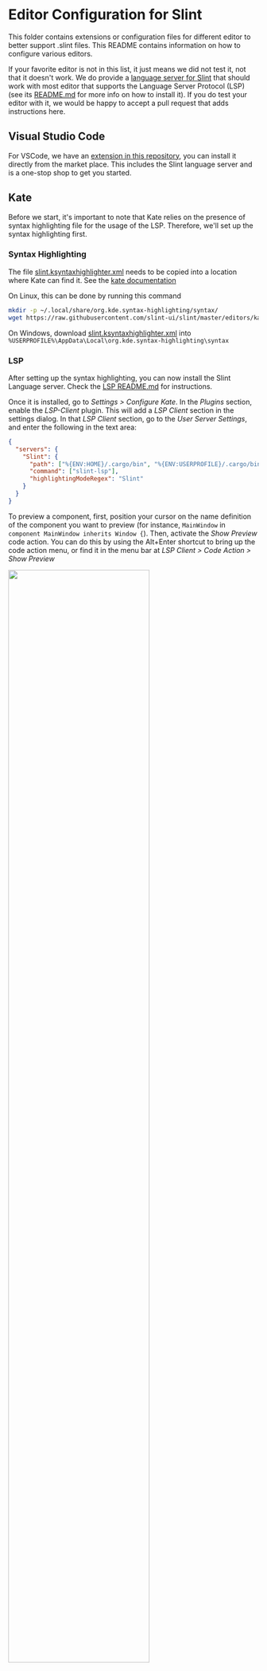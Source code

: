 <!-- Copyright © SixtyFPS GmbH <info@slint.dev> ; SPDX-License-Identifier: GPL-3.0-only OR LicenseRef-Slint-Royalty-free-2.0 OR LicenseRef-Slint-Software-3.0 -->

# Editor Configuration for Slint

This folder contains extensions or configuration files for different editor to better support .slint files.
This README contains information on how to configure various editors.

If your favorite editor is not in this list, it just means we did not test it, not that it doesn't work.
We do provide a [language server for Slint](../tools/lsp) that should work with most editor that supports
the Language Server Protocol (LSP)
(see its [README.md](../tools/lsp/README.md) for more info on how to install it).
If you do test your editor with it, we would be happy to accept a pull request that adds instructions here.

## Visual Studio Code

For VSCode, we have an [extension in this repository](vscode), you can install it
directly from the market place. This includes the Slint language server and is a one-stop shop to
get you started.

## Kate

Before we start, it's important to note that Kate relies on the presence of syntax highlighting file for the usage of the LSP.
Therefore, we'll set up the syntax highlighting first.

### Syntax Highlighting

The file [slint.ksyntaxhighlighter.xml](kate/slint.ksyntaxhighlighter.xml) needs to be copied into a location where Kate can find it.
See the [kate documentation](https://docs.kde.org/stable5/en/kate/katepart/highlight.html#katehighlight-xml-format)

On Linux, this can be done by running this command

```sh
mkdir -p ~/.local/share/org.kde.syntax-highlighting/syntax/
wget https://raw.githubusercontent.com/slint-ui/slint/master/editors/kate/slint.ksyntaxhighlighter.xml -O ~/.local/share/org.kde.syntax-highlighting/syntax/slint.xml
```

On Windows, download [slint.ksyntaxhighlighter.xml](./slint.ksyntaxhighlighter.xml) into `%USERPROFILE%\AppData\Local\org.kde.syntax-highlighting\syntax`

### LSP

After setting up the syntax highlighting, you can now install the Slint Language server. Check the [LSP README.md](../tools/lsp/README.md) for instructions.

Once it is installed, go to *Settings > Configure Kate*. In the *Plugins* section, enable the *LSP-Client* plugin. This will add a *LSP Client* section in the settings dialog. In that *LSP Client* section, go to the *User Server Settings*, and  enter the following in the text area:

```json
{
  "servers": {
    "Slint": {
      "path": ["%{ENV:HOME}/.cargo/bin", "%{ENV:USERPROFILE}/.cargo/bin"],
      "command": ["slint-lsp"],
      "highlightingModeRegex": "Slint"
    }
  }
}
```

To preview a component, first, position your cursor on the name definition of the component you want to preview
(for instance, `MainWindow` in `component MainWindow inherits Window {`).
Then, activate the *Show Preview* code action.
You can do this by using the Alt+Enter shortcut to bring up the code action menu,
or find it in the menu bar at *LSP Client > Code Action > Show Preview*

<img src="https://github.com/slint-ui/slint/assets/959326/e2e6f1a8-d3b8-46a1-87b3-0273c4a40cfc" width="75%" height="75%">


## QtCreator

### Syntax Highlighting

For the **syntax highlighting**, QtCreator supports the same format as Kate, with
the [xml file](kate/slint.ksyntaxhighlighter.xml) at the same location.
Refer to the instruction from the [previous section](#syntax-highlighting) to enable syntax highlighting.

### LSP

To install the Slint Language server, check the [LSP README.md](../tools/lsp/README.md).

To setup the lsp:

 1. Install the `slint-lsp` binary
 2. Then in Qt creator, go to *Tools > Option* and select the *Language Client* section.
 3. Click *Add*
 4. As a name, use "Slint"
 5. use `*.slint` as a file pattern. (don't use MIME types)
 6. As executable, select the `slint-lsp` binary (no arguments required)
 7. Click *Apply* or *Ok*

<img src="https://user-images.githubusercontent.com/959326/157453134-c1ff17ed-6c44-4a48-802f-9a9b2a57e6ab.png" width="50%" height="50%">

In order to **preview a component**, when you have a .slint file open, place your cursor to
the name of the component you would like to preview and press *Alt + Enter* to open
the code action menu. Select *Show Preview* from that menu.

## Helix

To install the Slint Language server, check the [LSP README.md](../tools/lsp/README.md).

[Helix](https://helix-editor.com/) works out of the box without further configuration. To check if Helix detects Slint Language server successfully, run this command:

```sh
hx --health slint
```

The output should be like:

```
Configured language servers:
  ✓ slint-lsp: /home/user/.local/bin/slint-lsp
Configured debug adapter: None
Configured formatter: None
Highlight queries: ✓
Textobject queries: ✓
Indent queries: ✓
```

## Vim

To install the Slint Language server, check the [LSP README.md](../tools/lsp/README.md).

Vim support the Language Server Protocol via its [Conquer of Completion](https://github.com/neoclide/coc.nvim)
plugin. Together with the Slint LSP server, this enables inline diagnostics and code completion when
editing `.slint` files.

After installing the extension, for example via [vim-plug](https://github.com/junegunn/vim-plug),
two additional configuration changes are needed to integrate the LSP server with vim:

1. Make vim recognize the `.slint` files with the correct file type

Install the `slint-ui/vim-slint` plugin.

Alternatively you can add the following to your vim configuration file (e.g. `vimrc`) to
enable automatic recognition of `.slint` files:

```
autocmd BufEnter *.slint :setlocal filetype=slint
```

2. Make sure the slint language server is installed and can be found in PATH.

3. Configure Conquer of Completion to use the Slint LSP server

Start `vim` and run the `:CocConfig` command to bring up the buffer that allows editing
the JSON configuration file (`coc-settings.json`), and make sure the following mapping
exists under the `language` server section:

```json
{
  "languageserver": {
    "slint": {
      "command": "slint-lsp",
      "filetypes": ["slint"]
    }
  }
}
```

### Neovim

Follow step 1. of the Vim section to get support for `.slint` files.

The easist way to use the language server itself in Neovim is via the `neovim/nvim-lspconfig`
and `williamboman/nvim-lsp-installer` plugins. Once these are installed
you can run `:LspInstall slint_lsp` to install the lsp binary (on Windows, Linux, and macOS).

Once the slint_lsp language server is installed and running, you can triggger the live preview
via the code actions. Unfortunately there are several ways to trigger these, so please check your
configuration.

Also, if you use `nvim-treesitter` you can install the Tree Sitter parser for Slint using `TSInstall slint`
for syntax highlighting and indentation support.

## Sublime Text

To install the Slint Language server, check the [LSP README.md](../tools/lsp/README.md).

To setup the LSP:

1. Make sure the slint language server is installed
2. Using Package Control in Sublime Text, install the LSP package (sublimelsp/LSP)
3. Download the Slint syntax highlighting files into your User Package folder,
   e.g. on macOS `~/Library/Application Support/Sublime Text/Packages/User/` :
   https://raw.githubusercontent.com/slint-ui/slint/master/editors/sublime/Slint.sublime-syntax
   https://raw.githubusercontent.com/slint-ui/slint/master/editors/sublime/Slint.tmPreferences
4. Download the LSP package settings file into your User Package folder:
   https://raw.githubusercontent.com/slint-ui/slint/master/editors/sublime/LSP.sublime-settings
5. Modify the slint-lsp command path in `LSP.sublime-settings` to point to the cargo installation path in your home folder (**Replace YOUR_USER by your username**):
   `"command": ["/home/YOUR_USER/.cargo/bin/slint-lsp"]`
6. Run "LSP: Enable Language Server Globally" or "LSP: Enable Language Server in Project" from Sublime's Command Palette to allow the server to start.
7. Open a .slint file - if the server starts its name will be in the left side of the status bar.

In order to **preview a component**, when you have a .slint file open, place your cursor to
the name of the component you would like to preview and select the "Show preview" button that
will appear on the right of the editor pane.

## JetBrains IDE

https://github.com/kizeevov/slint-idea-plugin has a plugin for the Intellij
platform.

_Note: This plugin is developed by @kizeevov._

## Zed

[Zed](https://zed.dev) is a high-performance, multiplayer code editor. Luke Jones maintains
the [zed-slint extension](https://gitlab.com/flukejones/zed-slint), that integrates the latest
release of the [slint language server](../tools/lsp/README.md) into Zed, offering code completion
and syntax highlighting. Install the extension via the following steps:

1. Open the extensions tab via the Zed -> Extensions menu.
2. In the search field, enter "slint".
3. Click on "Install" for the "Slint" extension.

